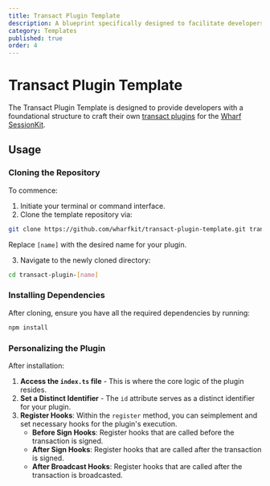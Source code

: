 ```yaml
---
title: Transact Plugin Template
description: A blueprint specifically designed to facilitate developers in creating transaction plugins for integration with the Wharf SessionKit.
category: Templates
published: true
order: 4
---
```


# Transact Plugin Template

The Transact Plugin Template is designed to provide developers with a foundational structure to craft their own [transact plugins](/docs/session-kit/plugin-transact) for the [Wharf SessionKit](/docs/session-kit).

## Usage

### Cloning the Repository

To commence:

1. Initiate your terminal or command interface.
2. Clone the template repository via:
```bash
git clone https://github.com/wharfkit/transact-plugin-template.git transact-plugin-[name]
```
Replace `[name]` with the desired name for your plugin.

3. Navigate to the newly cloned directory:
```bash
cd transact-plugin-[name]
```

### Installing Dependencies

After cloning, ensure you have all the required dependencies by running:
```bash
npm install
```

### Personalizing the Plugin

After installation:

1. **Access the `index.ts` file** - This is where the core logic of the plugin resides.
2. **Set a Distinct Identifier** - The `id` attribute serves as a distinct identifier for your plugin.
3. **Register Hooks**: Within the `register` method, you can seimplement and set necessary hooks for the plugin's execution.
   - **Before Sign Hooks**: Register hooks that are called before the transaction is signed.
   - **After Sign Hooks**: Register hooks that are called after the transaction is signed.
   - **After Broadcast Hooks**: Register hooks that are called after the transaction is broadcasted.